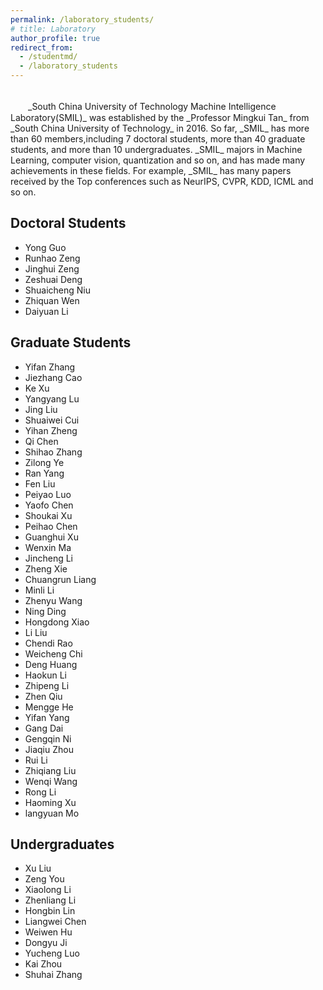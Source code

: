 ```yaml
---
permalink: /laboratory_students/
# title: Laboratory
author_profile: true
redirect_from: 
  - /studentmd/
  - /laboratory_students
---
```

<br />
　　_South China University of Technology Machine Intelligence Laboratory(SMIL)_ was established by the _Professor Mingkui Tan_ from _South China University of Technology_ in 2016. So far, _SMIL_ has more than 60 members,including 7 doctoral students, more than 40 graduate students, and more than 10 undergraduates. _SMIL_ majors in Machine Learning, computer vision, quantization and so on, and has made many achievements in these fields. For example, _SMIL_ has many papers received by the Top conferences such as NeurIPS, CVPR, KDD, ICML and so on.

Doctoral Students
-----------------

* Yong Guo
* Runhao Zeng
* Jinghui Zeng
* Zeshuai Deng
* Shuaicheng Niu
* Zhiquan Wen
* Daiyuan Li

Graduate Students
-----------------

* Yifan Zhang
* Jiezhang Cao
* Ke Xu
* Yangyang Lu
* Jing Liu
* Shuaiwei Cui
* Yihan Zheng
* Qi Chen
* Shihao Zhang
* Zilong Ye
* Ran Yang
* Fen Liu
* Peiyao Luo
* Yaofo Chen
* Shoukai Xu
* Peihao Chen
* Guanghui Xu
* Wenxin Ma
* Jincheng Li
* Zheng Xie
* Chuangrun Liang
* Minli Li
* Zhenyu Wang
* Ning Ding
* Hongdong Xiao
* Li Liu
* Chendi Rao
* Weicheng Chi
* Deng Huang
* Haokun Li
* Zhipeng Li
* Zhen Qiu
* Mengge He
* Yifan Yang
* Gang Dai
* Gengqin Ni
* Jiaqiu Zhou
* Rui Li
* Zhiqiang Liu
* Wenqi Wang
* Rong Li
* Haoming Xu
* langyuan Mo

Undergraduates
--------------

* Xu Liu
* Zeng You
* Xiaolong Li
* Zhenliang Li
* Hongbin Lin
* Liangwei Chen
* Weiwen Hu
* Dongyu Ji
* Yucheng Luo
* Kai Zhou
* Shuhai Zhang
